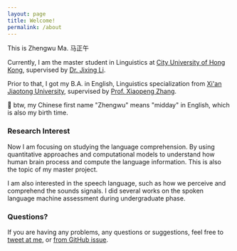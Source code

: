 ```yaml
---
layout: page
title: Welcome!
permalink: /about
---
```


This is Zhengwu Ma. 马正午

Currently, I am the master student in Linguistics at [City University of Hong Kong](https://www.cityu.edu.hk/), supervised by [Dr. Jixing Li](https://jixing-li.github.io/). 

Prior to that, I got my B.A. in English, Linguistics specialization from [Xi'an Jiaotong University](http://www.xjtu.edu.cn), supervised by [Prof. Xiaopeng Zhang](http://gr.xjtu.edu.cn/en/web/zhangxp).

🥳 btw, my Chinese first name "Zhengwu" means "midday" in English, which is also my birth time. 


### Research Interest

Now I am focusing on studying the language comprehension. By using quantitative approaches and computational models to understand how human brain process and compute the language information. This is also the topic of my master project.

I am also interested in the speech language, such as how we perceive and comprehend the sounds signals. I did several works on the spoken language machine assessment during undergraduate phase. 

### Questions?

If you are having any problems, any questions or suggestions, feel free to [tweet at me](https://twitter.com/zhengwuma), or [from GitHub issue](https://github.com/zhengwuma).
